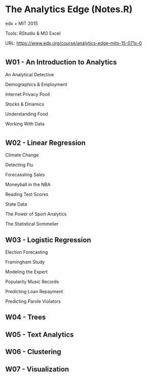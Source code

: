 # The Analytics Edge (Notes.R)

edx + MIT 2015

Tools: RStudio & MO Excel

URL: https://www.edx.org/course/analytics-edge-mitx-15-071x-0

#
## W01 - An Introduction to Analytics

An Analytical Detective

Demographics & Employment

Internet Privacy Pooll

Stocks & Dinamics

Understanding Food

Working With Data

#
## W02 - Linear Regression

Climate Change

Detecting Flu

Forecassting Sales

Moneyball in the NBA

Reading Test Scores

State Data

The Power of Sport Analytics

The Statistical Sommelier


## W03 - Logistic Regression

Election Forecasting

Framingham Study

Modeling the Expert

Popularity Music Records

Predicting Loan Repayment

Predicting Parole Violators


## W04 - Trees


## W05 - Text Analytics


## W06 - Clustering


## W07 - Visualization



